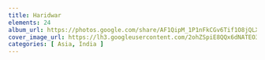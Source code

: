 ```yaml
---
title: Haridwar
elements: 24
album_url: https://photos.google.com/share/AF1QipM_1P1nFkCGv6Tif1O8jQLXpfZslVqhAp0M5E1tnY96jrVNzNFzXrwAkxGDRbZ6mA?key=M2RiSVdvRGdjRkpqd1BjeElqLXhiQ0l4WVRva2Fn
cover_image_url: https://lh3.googleusercontent.com/2ohZSpiE8QQx6dNATEO36i9OnyoA4Iux1tWeNbj6DMfh5R1Nw_RXAPjXxY3cp37mdX7MNURUijLg4wUuKXubjAOJAaog6dLaRJ9tIvBhS_wYJjXGmrCwnsjupFS-hgaMWjAeL18qd-KbDxXY1gtCrRVNbpwZo-EXepAy8mghud77EA136oyTOnk0Sh7VMqrkYLQWWKBV_X-NgRQcqs0r09tF2-8xmNZUEm5WEUorXvr_WHtPYwJfWQUvePg7Ep-EYqpWCOocIdhR5Y0ryln3zoTILhpWCAe015guXLZ6uMUY6lUCFYIQJS-2wVkMUzDJZMJILXNVQJK-Juqn1luVyWj_IyyS3rrql1b3JkNhPs_QRQI7wLvku0UHCS_xhY8QeeP67hdGyK4JnPE-QhSBmtC6u7aknxNMxx2BURAc4MgwK_Aw1vk52hOVlpm-4dUiNnkXNSnTaIze7OB5wuVjOU5-dhtKJOkMi5HB2wM4butm3VExupNy95B0xzuDD6EmxCqlgnZcgEj9vs0fAFupaRuXBtIADl7ZtSRM_5ebmnUnnwKDxtVFrjrhkUR0wbepBlNvi_g4vBDFT2_gDwrlcZenttubC5vtVDzB560uDmZfeS52l18-nvIrNukT23hkmOYNsD_TUALHbmpJNJjHlfgFBXmaYIHnVtuGY9N3jq_k6amlHKaxGOw=s195-p-k-no
categories: [ Asia, India ]
---
```

